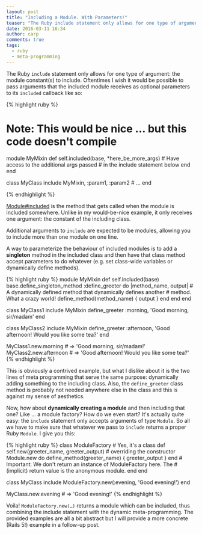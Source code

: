 ```yaml
---
layout: post
title: "Including a Module. With Parameters!"
teaser: "The Ruby include statement only allows for one type of argument: the module constant(s) to include. I've found myself in a situation where I wished I could make the include statement more dynamic, like passing extra arguments that influence the module to be included. This article describes how to use a module factory to achieve exactly that."
date: 2016-03-11 16:34
author: carp
comments: true
tags:
  - ruby
  - meta-programming
---
```


The Ruby `include` statement only allows for one type of argument: the module
constant(s) to include. Oftentimes I wish it would be possible to pass
arguments that the included module receives as optional parameters to its
`included` callback like so:

{% highlight ruby %}
# Note: This would be nice … but this code doesn't compile
module MyMixin
  def self.included(base, *here_be_more_args)
    # Have access to the additional args passed
    # in the include statement below
  end
end

class MyClass
  include MyMixin, :param1, :param2 # ...
end

{% endhighlight %}

[Module#included](http://ruby-doc.org/core-2.3.0/Module.html#method-i-included)
is the method that gets called when the module is included somewhere. Unlike in
my would-be-nice example, it only receives one argument: the constant of the
including class.

Additional arguments to `include` are expected to be modules, allowing you to
include more than one module on one line.

A way to parameterize the behaviour of included modules is to add a **singleton**
method in the included class and then have that class method accept parameters to
do whatever (e.g. set class-wide variables or dynamically define methods).

{% highlight ruby %}
module MyMixin
  def self.included(base)
    base.define_singleton_method :define_greeter do |method_name, output|
      # A dynamically defined method that dynamically defines another
      # method. What a crazy world!
      define_method(method_name) { output }
    end
  end
end

class MyClass1
  include MyMixin
  define_greeter :morning, 'Good morning, sir/madam'
end

class MyClass2
  include MyMixin
  define_greeter :afternoon, 'Good afternoon! Would you like some tea?'
end

MyClass1.new.morning   # => 'Good morning, sir/madam!'
MyClass2.new.afternoon # => 'Good afternoon! Would you like some tea?'
{% endhighlight %}

This is obviously a contrived example, but what I dislike about it is the two
lines of meta programming that serve the same purpose: dynamically adding
something to the including class. Also, the `define_greeter` class method is
probably not needed anywhere else in the class and this is against my sense of
aesthetics.

Now, how about **dynamically creating a module** and then including that one?
Like … a module factory? How do we even start? It's actually quite easy: the
`include` statement only accepts arguments of type `Module`. So all we have to
make sure that whatever we pass to `include` returns a proper Ruby `Module`.
I give you this:

{% highlight ruby %}
class ModuleFactory # Yes, it's a class
  def self.new(greeter_name, greeter_output) # overriding the constructor
    Module.new do
      define_method(greeter_name) { greeter_output }
    end
    # Important: We don't return an instance of ModuleFactory here. The
    # (implicit) return value is the anonymous module.
  end
end

class MyClass
  include ModuleFactory.new(:evening, 'Good evening!')
end

MyClass.new.evening # => 'Good evening!'
{% endhighlight %}

Voila! `ModuleFactory.new(…)` returns a module which can be included, thus
combining the include statement with the dynamic meta-programming. The provided
examples are all a bit abstract but I will provide a more concrete (Rails 5!)
example in a follow-up post.
